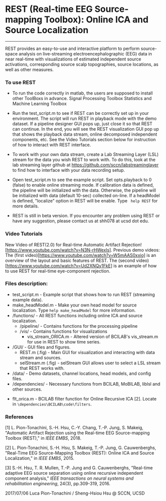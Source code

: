 # REST (Real-time EEG Source-mapping Toolbox): Online ICA and Source Localization
---
REST provides an easy-to-use and interactive platform to perform source-space analysis on live-streaming electroencephalographic (EEG) data in near real-time with visualizations of estimated independent source activations, corresponding source scalp topographies, source locations, as well as other measures.



### To use REST

* To run the code correctly in matlab, the users are supposed to install other ToolBoxs in advance.
  Signal Processing Toolbox 
  Statistics and Machine Learning Toolbox 

* Run the test_script.m to see if REST can be correctly set up in your environment. The script will run REST in playback mode with the demo dataset. If a pipeline designer GUI pops up, just close it so that REST can continue. In the end, you will see the REST visualization GUI pop up that shows the playback data stream, online decomposed independent components, etc. See the Video Tutorials section below for instruction of how to interact with REST interface.

* To work with your own data stream, create a Lab Streaming Layer (LSL) stream for the data you wish REST to work with. To do this, look at the lab streaming layer github at https://github.com/sccn/labstreaminglayer to find how to interface with your data recording setup.

* Open test_script.m to see the example script. Set opts.playback to 0 (false) to enable online streaming mode. If calibration data is defined, the pipeline will be initialized with the data. Otherwise, the pipeline will be initialized with data (default 10-sec) collected on-line. If a headModel is defined, "localize" option in REST will be enable. Type `` help REST`` for more details.

* REST is still in beta version. If you encounter any problem using REST or have any suggestion, please contact us at shh078 at ucsd dot edu.


### Video Tutorials
New Video of REST(2.0) for Real-time Automatic Artifact Rejection! [https://www.youtube.com/watch?v=N3N-rHWexIs].
Previous demo videos: The (first video)[https://www.youtube.com/watch?v=W5mAAS0xxio] is an overview of the layout and basic features of REST. The (second video)[https://www.youtube.com/watch?v=Ud2XNQy1FkE] is an example of how to use REST for real-time eye-component rejection.


### Files description:

- test_script.m		- Example script that shows how to run REST (streaming example data).
- make_headModel.m	- Make your own head model for source localization. Type ``help make_headModel`` for more information.
- /functions/		- All REST functions including online ICA and source localization.
	- /pipeline/		- Contains functions for the processing pipeline
	- /vis/			- Contains functions for visualizations
		- vis_stream_ORICA.m	- Altered version of BCILAB's vis_stream.m for use in REST to show time series.
 - /GUI/			- GUI files and figures.
	- REST.m (.fig)		- Main GUI for visualization and interacting with data stream and sources.
	- selStream.m (.fig)	- selStream GUI allows user to select a LSL stream that REST works with.  
- /data/			- Demo datasets, channel locations, head models, and config files.
- /dependencies/		- Necessary functions from BCILAB, MoBILAB, liblsl and other sources. 

*  flt_orica.m - BCILAB filter function for Online Recursive ICA [2]. Locate in ``\dependencies\BCILAB\code\filters``.


### References
[1] L. Pion-Tonachini, S.-H. Hsu, C.-Y. Chang, T.-P. Jung, S. Makeig, "Automatic Artifact Rejection using the Real-time EEG Source-mapping Toolbox (REST)," in *IEEE EMBS*, 2018.

[2] L. Pion-Tonachini, S.-H. Hsu, S. Makeig, T.-P. Jung, G. Cauwenberghs, "Real-Time EEG Source-Mapping Toolbox (REST): Online ICA and Source Localization," in *IEEE EMBS*, 2015.

[3] S.-H. Hsu, T. R. Mullen, T.-P. Jung and G. Cauwenberghs, "Real-time adaptive EEG source separation using online recursive independent component analysis," *IEEE transactions on neural systems and rehabilitation engineering*, 24(3), pp.309-319, 2016.

2017/07/06 Luca Pion-Tonachini / Sheng-Hsiou Hsu @ SCCN, UCSD

